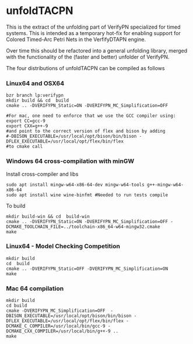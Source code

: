 # unfoldTACPN

This is the extract of the unfolding part of VerifyPN specialized for timed systems.
This is intended as a temporary hot-fix for enabling support for Colored Timed-Arc Petri Nets
in the VerfifyDTAPN engine.

Over time this should be refactored into a general unfolding library, merged with
the functionality of the (faster and better) unfolder of VerifyPN.


The four distributions of unfoldTACPN can be compiled as follows
### Linux64 and OSX64
```
bzr branch lp:verifypn
mkdir build && cd  build
cmake .. -DVERIFYPN_Static=ON -DVERIFYPN_MC_Simplification=OFF

#For mac, one need to enforce that we use the GCC compiler using:
export CC=gcc-9
export CXX=g++-9
#and point to the correct version of flex and bison by adding
#-DBISON_EXECUTABLE=/usr/local/opt/bison/bin/bison -DFLEX_EXECUTABLE=/usr/local/opt/flex/bin/flex
#to cmake call

```

### Windows 64 cross-compilation with minGW
Install cross-compiler and libs

```
sudo apt install mingw-w64-x86-64-dev mingw-w64-tools g++-mingw-w64-x86-64
sudo apt install wine wine-binfmt #Needed to run tests compile
```

To build

```
mkdir build-win && cd  build-win
cmake .. -DVERIFYPN_Static=ON -DVERIFYPN_MC_Simplification=OFF -DCMAKE_TOOLCHAIN_FILE=../toolchain-x86_64-w64-mingw32.cmake
make
```

### Linux64 - Model Checking Competition
```
mkdir build
cd  build
cmake .. -DVERIFYPN_Static=OFF -DVERIFYPN_MC_Simplification=ON
make
```

### Mac 64 compilation
```
mkdir build
cd build
cmake -DVERIFYPN_MC_Simplification=OFF  -DBISON_EXECUTABLE=/usr/local/opt/bison/bin/bison -DFLEX_EXECUTABLE=/usr/local/opt/flex/bin/flex -DCMAKE_C_COMPILER=/usr/local/bin/gcc-9 -DCMAKE_CXX_COMPILER=/usr/local/bin/g++-9 ..
make
```

